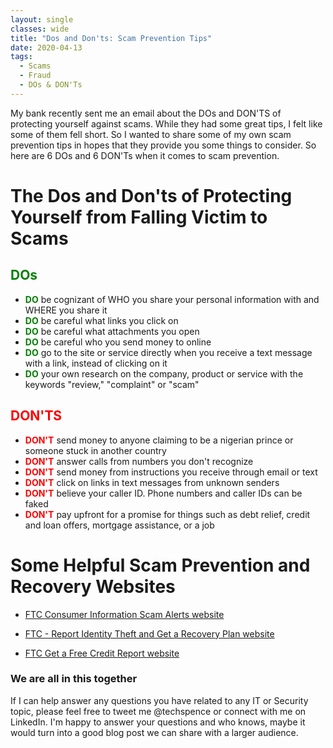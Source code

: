 ```yaml
---
layout: single
classes: wide
title: "Dos and Don'ts: Scam Prevention Tips"
date: 2020-04-13
tags:
  - Scams
  - Fraud
  - DOs & DON'Ts
---
```


My bank recently sent me an email about the DOs and DON'TS of protecting yourself against scams. While they had some great tips, I felt like some of them fell short. So I wanted to share some of my own scam prevention tips in hopes that they provide you some things to consider. So here are 6 DOs and 6 DON'Ts when it comes to scam prevention.

# The Dos and Don'ts of Protecting Yourself from Falling Victim to Scams


## <span style="color:green">DOs</span>
- <span style="color:green">**DO**</span> be cognizant of WHO you share your personal information with and WHERE you share it
- <span style="color:green">**DO**</span> be careful what links you click on
- <span style="color:green">**DO**</span> be careful what attachments you open
- <span style="color:green">**DO**</span> be careful who you send money to online
- <span style="color:green">**DO**</span> go to the site or service directly when you receive a text message with a link, instead of clicking on it
- <span style="color:green">**DO**</span> your own research on the company, product or service with the keywords "review," "complaint" or "scam"


## <span style="color:red">DON'TS</span>
- <span style="color:red">**DON'T**</span> send money to anyone claiming to be a nigerian prince or someone stuck in another country
- <span style="color:red">**DON'T**</span> answer calls from numbers you don't recognize
- <span style="color:red">**DON'T**</span> send money from instructions you receive through email or text
- <span style="color:red">**DON'T**</span> click on links in text messages from unknown senders
- <span style="color:red">**DON'T**</span> believe your caller ID. Phone numbers and caller IDs can be faked
- <span style="color:red">**DON'T**</span> pay upfront for a promise for things such as debt relief, credit and loan offers, mortgage assistance, or a job

# Some Helpful Scam Prevention and Recovery Websites

- [FTC Consumer Information Scam Alerts website](https://www.consumer.ftc.gov/features/scam-alerts)

- [FTC - Report Identity Theft and Get a Recovery Plan website](https://www.identitytheft.gov/)

- [FTC Get a Free Credit Report website](https://www.consumer.ftc.gov/articles/0155-free-credit-reports)

### We are all in this together
If I can help answer any questions you have related to any IT or Security topic, please feel free to tweet me @techspence or connect with me on LinkedIn. I'm happy to answer your questions and who knows, maybe it would turn into a good blog post we can share with a larger audience.
